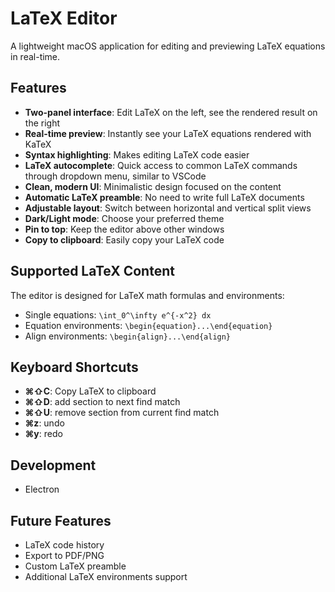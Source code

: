 # LaTeX Editor

A lightweight macOS application for editing and previewing LaTeX equations in real-time.

## Features

- **Two-panel interface**: Edit LaTeX on the left, see the rendered result on the right
- **Real-time preview**: Instantly see your LaTeX equations rendered with KaTeX
- **Syntax highlighting**: Makes editing LaTeX code easier
- **LaTeX autocomplete**: Quick access to common LaTeX commands through dropdown menu, similar to VSCode
- **Clean, modern UI**: Minimalistic design focused on the content
- **Automatic LaTeX preamble**: No need to write full LaTeX documents
- **Adjustable layout**: Switch between horizontal and vertical split views
- **Dark/Light mode**: Choose your preferred theme
- **Pin to top**: Keep the editor above other windows
- **Copy to clipboard**: Easily copy your LaTeX code

## Supported LaTeX Content

The editor is designed for LaTeX math formulas and environments:

- Single equations: `\int_0^\infty e^{-x^2} dx`
- Equation environments: `\begin{equation}...\end{equation}`
- Align environments: `\begin{align}...\end{align}`

## Keyboard Shortcuts

- **⌘⇧C**: Copy LaTeX to clipboard
- **⌘⇧D**: add section to next find match
- **⌘⇧U**: remove section from current find match
- **⌘z**: undo
- **⌘y**: redo


## Development

- Electron


## Future Features

- LaTeX code history
- Export to PDF/PNG
- Custom LaTeX preamble
- Additional LaTeX environments support